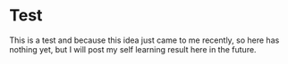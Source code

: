 # Test
This is a test and because this idea just came to me recently, so here has nothing yet, but I will post my self learning result here in the future.

